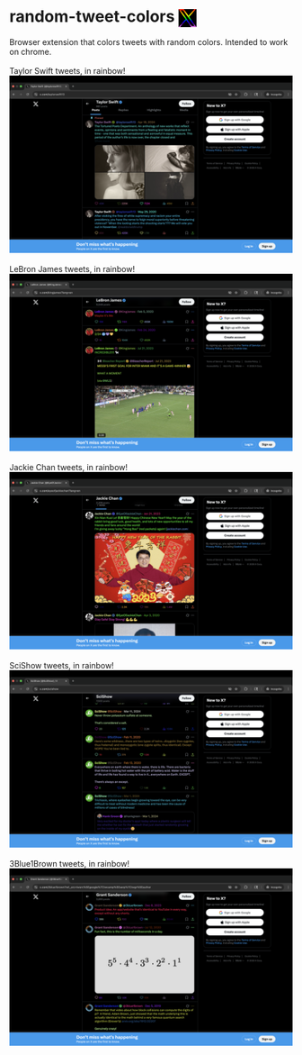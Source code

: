 # random-tweet-colors <img src="/icon32.png" style="vertical-align: middle">
Browser extension that colors tweets with random colors. Intended to work on chrome. \
\
Taylor Swift tweets, in rainbow! 
![Taylor Swift tweets in random colors](/extension_1.png) 
<br /> <br />
LeBron James tweets, in rainbow!
![LeBron James tweets in random colors](/extension_2.png) 
<br /> <br />
Jackie Chan tweets, in rainbow!
![Jackie Chan tweets in random colors](/extension_3.png) 
<br /> <br />
SciShow tweets, in rainbow!
![SciShow tweets in random colors](/extension_4.png) 
<br /> <br />
3Blue1Brown tweets, in rainbow!
![3Blue1Brown tweets in random colors](/extension_5.png) 
